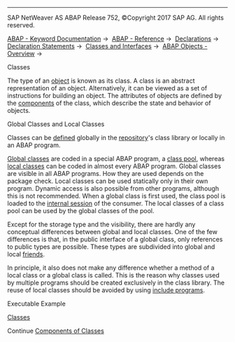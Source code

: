   

* * *

SAP NetWeaver AS ABAP Release 752, ©Copyright 2017 SAP AG. All rights reserved.

[ABAP - Keyword Documentation](javascript:call_link\('abenabap.htm'\)) →  [ABAP - Reference](javascript:call_link\('abenabap_reference.htm'\)) →  [Declarations](javascript:call_link\('abendeclarations.htm'\)) →  [Declaration Statements](javascript:call_link\('abenabap_declarations.htm'\)) →  [Classes and Interfaces](javascript:call_link\('abenclasses_and_interfaces.htm'\)) →  [ABAP Objects - Overview](javascript:call_link\('abenabap_objects_oview.htm'\)) → 

Classes

The type of an [object](javascript:call_link\('abenobject_glosry.htm'\) "Glossary Entry") is known as its class. A class is an abstract representation of an object. Alternatively, it can be viewed as a set of instructions for building an object. The attributes of objects are defined by the [components](javascript:call_link\('abenclass_components.htm'\)) of the class, which describe the state and behavior of objects.

Global Classes and Local Classes

Classes can be [defined](javascript:call_link\('abenclass_interface_definition.htm'\)) globally in the [repository](javascript:call_link\('abenrepository_glosry.htm'\) "Glossary Entry")'s class library or locally in an ABAP program.

[Global classes](javascript:call_link\('abenglobal_class_glosry.htm'\) "Glossary Entry") are coded in a special ABAP program, a [class pool](javascript:call_link\('abenclass_pool_glosry.htm'\) "Glossary Entry"), whereas [local classes](javascript:call_link\('abenlocal_class_glosry.htm'\) "Glossary Entry") can be coded in almost every ABAP program. Global classes are visible in all ABAP programs. How they are used depends on the package check. Local classes can be used statically only in their own program. Dynamic access is also possible from other programs, although this is not recommended. When a global class is first used, the class pool is loaded to the [internal session](javascript:call_link\('abeninternal_session_glosry.htm'\) "Glossary Entry") of the consumer. The local classes of a class pool can be used by the global classes of the pool.

Except for the storage type and the visibility, there are hardly any conceptual differences between global and local classes. One of the few differences is that, in the public interface of a global class, only references to public types are possible. These types are subdivided into global and local [friends](javascript:call_link\('abenfriend_glosry.htm'\) "Glossary Entry").

In principle, it also does not make any difference whether a method of a local class or a global class is called. This is the reason why classes used by multiple programs should be created exclusively in the class library. The reuse of local classes should be avoided by using [include programs](javascript:call_link\('abeninclude_program_glosry.htm'\) "Glossary Entry").

Executable Example

[Classes](javascript:call_link\('abenclass_abexa.htm'\))

Continue
[Components of Classes](javascript:call_link\('abenclass_components.htm'\))
